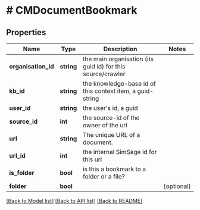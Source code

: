 # # CMDocumentBookmark

## Properties

Name | Type | Description | Notes
------------ | ------------- | ------------- | -------------
**organisation_id** | **string** | the main organisation (its guid id) for this source/crawler |
**kb_id** | **string** | the knowledge-base id of this context item, a guid-string |
**user_id** | **string** | the user&#39;s id, a guid |
**source_id** | **int** | the source-id of the owner of the url |
**url** | **string** | The unique URL of a document. |
**url_id** | **int** | the internal SimSage id for this url |
**is_folder** | **bool** | is this a bookmark to a folder or a file? |
**folder** | **bool** |  | [optional]

[[Back to Model list]](../../README.md#models) [[Back to API list]](../../README.md#endpoints) [[Back to README]](../../README.md)
